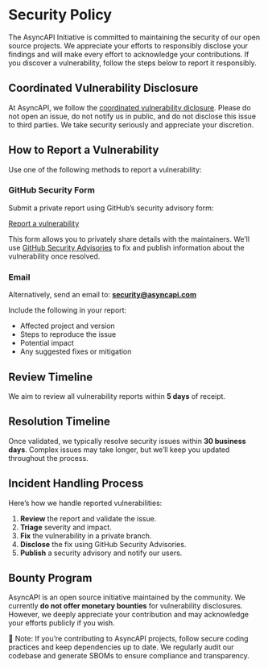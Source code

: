 # Security Policy

The AsyncAPI Initiative is committed to maintaining the security of our open source projects. We appreciate your efforts to responsibly disclose your findings and will make every effort to acknowledge your contributions. If you discover a vulnerability, follow the steps below to report it responsibly.

## Coordinated Vulnerability Disclosure

At AsyncAPI, we follow the [coordinated vulnerability diclosure](https://en.wikipedia.org/wiki/Coordinated_vulnerability_disclosure). Please do not open an issue, do not notify us in public, and do not disclose this issue to third parties. We take security seriously and appreciate your discretion.

## How to Report a Vulnerability

Use one of the following methods to report a vulnerability:

### GitHub Security Form

Submit a private report using GitHub’s security advisory form:

[Report a vulnerability](https://github.com/asyncapi/asyncapi/security/advisories/new)

This form allows you to privately share details with the maintainers. We’ll use [GitHub Security Advisories]() to fix and publish information about the vulnerability once resolved.

### Email

Alternatively, send an email to: **security@asyncapi.com**

Include the following in your report:
- Affected project and version
- Steps to reproduce the issue
- Potential impact
- Any suggested fixes or mitigation

## Review Timeline

We aim to review all vulnerability reports within **5 days** of receipt.

## Resolution Timeline

Once validated, we typically resolve security issues within **30 business days**. Complex issues may take longer, but we’ll keep you updated throughout the process.

## Incident Handling Process

Here’s how we handle reported vulnerabilities:

1. **Review** the report and validate the issue.
2. **Triage** severity and impact.
3. **Fix** the vulnerability in a private branch.
4. **Disclose** the fix using GitHub Security Advisories.
5. **Publish** a security advisory and notify our users.

## Bounty Program

AsyncAPI is an open source initiative maintained by the community. We currently **do not offer monetary bounties** for vulnerability disclosures. However, we deeply appreciate your contribution and may acknowledge your efforts publicly if you wish.


📝 Note: If you’re contributing to AsyncAPI projects, follow secure coding practices and keep dependencies up to date. We regularly audit our codebase and generate SBOMs to ensure compliance and transparency.

